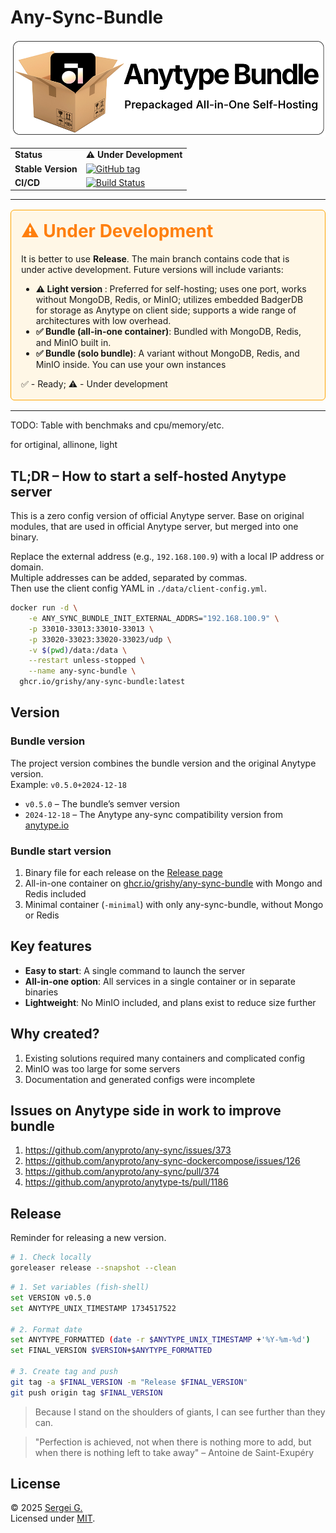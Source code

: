 # Any-Sync-Bundle

<p align="center">
  <img src="./docs/logo.png" width="550">
</p>

<p align="center">
  <table align="center">
    <tr>
      <td><strong>Status</strong></td>
      <td><b>⚠️ Under Development</b></td>
    </tr>
    <tr>
      <td><strong>Stable Version</strong></td>
      <td><a href="https://github.com/grishy/any-sync-bundle/tags"><img src="https://img.shields.io/github/v/tag/grishy/any-sync-bundle" alt="GitHub tag"></a></td>
    </tr>
    <tr>
      <td><strong>CI/CD</strong></td>
      <td><a href="https://github.com/grishy/any-sync-bundle/actions"><img src="https://github.com/grishy/any-sync-bundle/actions/workflows/release.yml/badge.svg" alt="Build Status"></a></td>
    </tr>
  </table>
</p>

---

<div style="border: 1px solid #ffa500; background-color: #fff7e6; padding: 16px; border-radius: 6px; margin: 16px 0;">
  <h1 style="margin-top: 0; color: #ff7f0e;">⚠️ Under Development</h1>
  <p>It is better to use <b>Release</b>. The main branch contains code that is under active development. Future versions will include variants:</p>
  <ul>
    <li><strong>⚠️ Light version </strong>: Preferred for self-hosting; uses one port, works without MongoDB, Redis, or MinIO; utilizes embedded BadgerDB for storage as Anytype on client side; supports a wide range of architectures with low overhead.</li>
    <li><strong>✅ Bundle (all-in-one container)</strong>: Bundled with MongoDB, Redis, and MinIO built in.</li>
    <li><strong>✅ Bundle (solo bundle)</strong>: A variant without MongoDB, Redis, and MinIO inside. You can use your own instances</li>
  </ul>
  ✅ - Ready; ⚠️ - Under development
</div>

---

TODO: Table with benchmaks and cpu/memory/etc.

for ortiginal, allinone, light

## TL;DR – How to start a self-hosted Anytype server

This is a zero config version of official Anytype server. Base on original modules, that are used in official Anytype server, but merged into one binary.

Replace the external address (e.g., `192.168.100.9`) with a local IP address or domain.  
Multiple addresses can be added, separated by commas.  
Then use the client config YAML in `./data/client-config.yml`.

```sh
docker run -d \
    -e ANY_SYNC_BUNDLE_INIT_EXTERNAL_ADDRS="192.168.100.9" \
    -p 33010-33013:33010-33013 \
    -p 33020-33023:33020-33023/udp \
    -v $(pwd)/data:/data \
    --restart unless-stopped \
    --name any-sync-bundle \
  ghcr.io/grishy/any-sync-bundle:latest
```

## Version

### Bundle version

The project version combines the bundle version and the original Anytype version.  
Example: `v0.5.0+2024-12-18`

- `v0.5.0` – The bundle’s semver version
- `2024-12-18` – The Anytype any-sync compatibility version from [anytype.io](https://puppetdoc.anytype.io/api/v1/prod-any-sync-compatible-versions/)

### Bundle start version

1. Binary file for each release on the [Release page](https://github.com/grishy/any-sync-bundle/releases)
2. All-in-one container on [ghcr.io/grishy/any-sync-bundle](https://github.com/grishy/any-sync-bundle/pkgs/container/any-sync-bundle) with Mongo and Redis included
3. Minimal container (`-minimal`) with only any-sync-bundle, without Mongo or Redis

## Key features

- **Easy to start**: A single command to launch the server
- **All-in-one option**: All services in a single container or in separate binaries
- **Lightweight**: No MinIO included, and plans exist to reduce size further

## Why created?

1. Existing solutions required many containers and complicated config
2. MinIO was too large for some servers
3. Documentation and generated configs were incomplete

## Issues on Anytype side in work to improve bundle

1. https://github.com/anyproto/any-sync/issues/373
2. https://github.com/anyproto/any-sync-dockercompose/issues/126
3. https://github.com/anyproto/any-sync/pull/374
4. https://github.com/anyproto/anytype-ts/pull/1186

## Release

Reminder for releasing a new version.

```sh
# 1. Check locally
goreleaser release --snapshot --clean
```

```sh
# 1. Set variables (fish-shell)
set VERSION v0.5.0
set ANYTYPE_UNIX_TIMESTAMP 1734517522

# 2. Format date
set ANYTYPE_FORMATTED (date -r $ANYTYPE_UNIX_TIMESTAMP +'%Y-%m-%d')
set FINAL_VERSION $VERSION+$ANYTYPE_FORMATTED

# 3. Create tag and push
git tag -a $FINAL_VERSION -m "Release $FINAL_VERSION"
git push origin tag $FINAL_VERSION
```

> Because I stand on the shoulders of giants, I can see further than they can.

> "Perfection is achieved, not when there is nothing more to add, but when there is nothing left to take away" – Antoine de Saint-Exupéry

## License

© 2025 [Sergei G.](https://github.com/grishy)  
Licensed under [MIT](./LICENSE).
